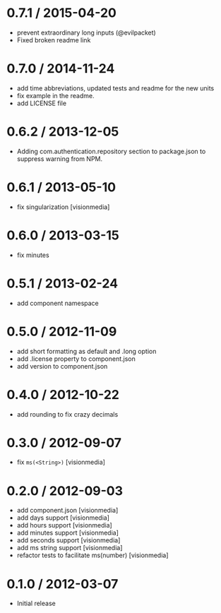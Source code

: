 
0.7.1 / 2015-04-20
==================

  * prevent extraordinary long inputs (@evilpacket)
  * Fixed broken readme link

0.7.0 / 2014-11-24
==================

 * add time abbreviations, updated tests and readme for the new units
 * fix example in the readme.
 * add LICENSE file

0.6.2 / 2013-12-05
==================

 * Adding com.authentication.repository section to package.json to suppress warning from NPM.

0.6.1 / 2013-05-10
==================

  * fix singularization [visionmedia]

0.6.0 / 2013-03-15
==================

  * fix minutes

0.5.1 / 2013-02-24
==================

  * add component namespace

0.5.0 / 2012-11-09
==================

  * add short formatting as default and .long option
  * add .license property to component.json
  * add version to component.json

0.4.0 / 2012-10-22
==================

  * add rounding to fix crazy decimals

0.3.0 / 2012-09-07
==================

  * fix `ms(<String>)` [visionmedia]

0.2.0 / 2012-09-03
==================

  * add component.json [visionmedia]
  * add days support [visionmedia]
  * add hours support [visionmedia]
  * add minutes support [visionmedia]
  * add seconds support [visionmedia]
  * add ms string support [visionmedia]
  * refactor tests to facilitate ms(number) [visionmedia]

0.1.0 / 2012-03-07
==================

  * Initial release
